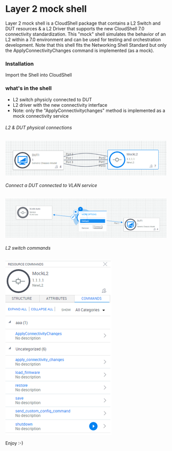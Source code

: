 # Layer 2 mock shell
Layer 2 mock shell is a CloudShell package that contains a L2 Switch and DUT resources & a L2 Driver that supports the new CloudShell 7.0 connectivity standardization. This "mock" shell simulates the behavior of an L2 within a 7.0 environment and can be used for testing and orchestration development.
Note that this shell fits the Networking Shell Standard but only the ApplyConnectivityChanges command is implemented (as a mock).

### Installation
Import the Shell into CloudShell

### what's in the shell
* L2 switch physicly connected to DUT
* L2 driver with the new connectivity interface
* Note: only the "ApplyConnectivitychanges" method is implemented as a mock connectivity service

###### L2 & DUT physical connections
![Alt text](Pics/Connection.png?raw=true)

###### Connect a DUT connected to VLAN service
![Alt text](Pics/VLANnDUT.png?raw=true)

###### L2 switch commands
![Alt text](Pics/L2.png?raw=true)

Enjoy :-)
